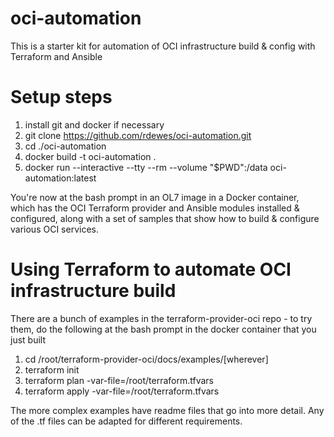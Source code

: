 # oci-automation
This is a starter kit for automation of OCI infrastructure build & config with Terraform and Ansible

# Setup steps
1. install git and docker if necessary
2. git clone https://github.com/rdewes/oci-automation.git
3. cd ./oci-automation
4. docker build -t oci-automation .
5. docker run --interactive --tty --rm --volume "$PWD":/data oci-automation:latest 

You're now at the bash prompt in an OL7 image in a Docker container, which has the OCI Terraform provider and Ansible modules installed & configured, along with a set of samples that show how to build & configure various OCI services.

# Using Terraform to automate OCI infrastructure build
There are a bunch of examples in the terraform-provider-oci repo - to try them, do the following at the bash prompt in the docker container that you just built

1. cd /root/terraform-provider-oci/docs/examples/[wherever]
2. terraform init
3. terraform plan -var-file=/root/terraform.tfvars
4. terraform apply -var-file=/root/terraform.tfvars
  
The more complex examples have readme files that go into more detail. Any of the .tf files can be adapted for different requirements.
